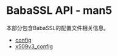 # BabaSSL API - man5

本部分包含BabaSSL的配置文件相关信息。


* [config](manpages/man5/config.html)
* [x509v3_config](manpages/man5/x509v3_config.html)
